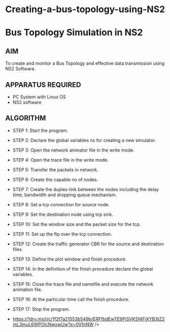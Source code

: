 # Creating-a-bus-topology-using-NS2
# Bus Topology Simulation in NS2

## AIM

To create and monitor a Bus Topology and effective data transmission using NS2 Software.

## APPARATUS REQUIRED

*   PC System with Linux OS
*   NS2 software

## ALGORITHM
 
* STEP 1: Start the program. 
* STEP 2: Declare the global variables ns for creating a new simulator. 
* STEP 3: Open the network animator file in the write mode. 
* STEP 4: Open the trace file in the write mode. 
* STEP 5: Transfer the packets in network. 
* STEP 6: Create the capable no of nodes. 
* STEP 7: Create the duplex-link between the nodes including the delay time, bandwidth 
and dropping queue mechanism. 
* STEP 8: Set a tcp connection for source node. 
* STEP 9: Set the destination node using tcp sink. 
* STEP 10: Set the window size and the packet size for the tcp. 
* STEP 11: Set up the ftp over the tcp connection. 
* STEP 12: Create the traffic generator CBR for the source and destination files. 
* STEP 13: Define the plot window and finish procedure. 
* STEP 14: In the definition of the finish procedure declare the global variables. 
* STEP 15: Close the trace file and namefile and execute the network animation 
file.
* STEP 16: At the particular time call the finish procedure. 
* STEP 17: Stop the program.

* https://1drv.ms/i/c/1f2f7a21553b549b/ERFfbdEwTE9PjSVKSf4FiXYB3tZ2mL3muL6WPOlcNwxwUw?e=0VfnNW />
